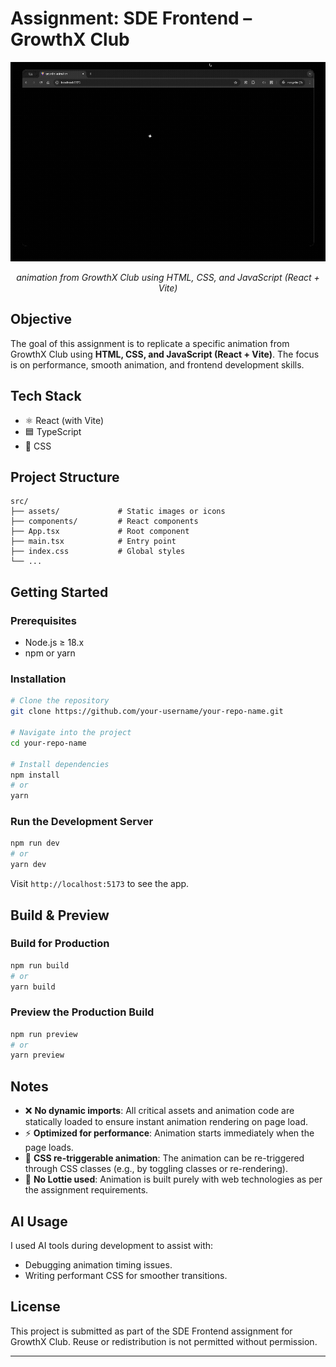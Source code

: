 # Assignment: SDE Frontend – GrowthX Club

<div align="center">
  <img src="src/assets/screen-rec.gif" alt="animation demo" width="600">
  <p>
    <em>animation from GrowthX Club using HTML, CSS, and JavaScript (React + Vite)</em>
  </p>
</div>

## Objective

The goal of this assignment is to replicate a specific animation from GrowthX Club using **HTML, CSS, and JavaScript (React + Vite)**. The focus is on performance, smooth animation, and frontend development skills.

## Tech Stack

- ⚛️ React (with Vite)
- 🟦 TypeScript
- 🎨 CSS

## Project Structure

```
src/
├── assets/             # Static images or icons
├── components/         # React components
├── App.tsx             # Root component
├── main.tsx            # Entry point
├── index.css           # Global styles
└── ...
```

## Getting Started

### Prerequisites

- Node.js ≥ 18.x
- npm or yarn

### Installation

```bash
# Clone the repository
git clone https://github.com/your-username/your-repo-name.git

# Navigate into the project
cd your-repo-name

# Install dependencies
npm install
# or
yarn
```

### Run the Development Server

```bash
npm run dev
# or
yarn dev
```

Visit `http://localhost:5173` to see the app.

## Build & Preview

### Build for Production

```bash
npm run build
# or
yarn build
```

### Preview the Production Build

```bash
npm run preview
# or
yarn preview
```

## Notes

- ❌ **No dynamic imports**: All critical assets and animation code are statically loaded to ensure instant animation rendering on page load.
- ⚡ **Optimized for performance**: Animation starts immediately when the page loads.
- 🔁 **CSS re-triggerable animation**: The animation can be re-triggered through CSS classes (e.g., by toggling classes or re-rendering).
- 🎨 **No Lottie used**: Animation is built purely with web technologies as per the assignment requirements.

## AI Usage

I used AI tools during development to assist with:

- Debugging animation timing issues.
- Writing performant CSS for smoother transitions.

## License

This project is submitted as part of the SDE Frontend assignment for GrowthX Club. Reuse or redistribution is not permitted without permission.

---
